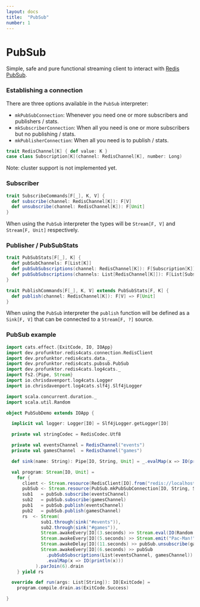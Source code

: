```yaml
---
layout: docs
title:  "PubSub"
number: 1
---
```


# PubSub

Simple, safe and pure functional streaming client to interact with [Redis PubSub](https://redis.io/topics/pubsub).

### Establishing a connection

There are three options available in the `PubSub` interpreter:

- `mkPubSubConnection`: Whenever you need one or more subscribers and publishers / stats.
- `mkSubscriberConnection`: When all you need is one or more subscribers but no publishing / stats.
- `mkPublisherConnection`: When all you need is to publish / stats.

```scala mdoc:invisible
trait RedisChannel[K] { def value: K }
case class Subscription[K](channel: RedisChannel[K], number: Long)
```

Note: cluster support is not implemented yet.

### Subscriber

```scala mdoc:silent
trait SubscribeCommands[F[_], K, V] {
  def subscribe(channel: RedisChannel[K]): F[V]
  def unsubscribe(channel: RedisChannel[K]): F[Unit]
}
```

When using the `PubSub` interpreter the types will be `Stream[F, V]` and `Stream[F, Unit]` respectively.

### Publisher / PubSubStats

```scala mdoc:silent
trait PubSubStats[F[_], K] {
  def pubSubChannels: F[List[K]]
  def pubSubSubscriptions(channel: RedisChannel[K]): F[Subscription[K]]
  def pubSubSubscriptions(channels: List[RedisChannel[K]]): F[List[Subscription[K]]]
}

trait PublishCommands[F[_], K, V] extends PubSubStats[F, K] {
  def publish(channel: RedisChannel[K]): F[V] => F[Unit]
}
```

When using the `PubSub` interpreter the `publish` function will be defined as a `Sink[F, V]` that can be connected to a `Stream[F, ?]` source.

### PubSub example

```scala mdoc:silent
import cats.effect.{ExitCode, IO, IOApp}
import dev.profunktor.redis4cats.connection.RedisClient
import dev.profunktor.redis4cats.data._
import dev.profunktor.redis4cats.pubsub.PubSub
import dev.profunktor.redis4cats.log4cats._
import fs2.{Pipe, Stream}
import io.chrisdavenport.log4cats.Logger
import io.chrisdavenport.log4cats.slf4j.Slf4jLogger

import scala.concurrent.duration._
import scala.util.Random

object PubSubDemo extends IOApp {

  implicit val logger: Logger[IO] = Slf4jLogger.getLogger[IO]

  private val stringCodec = RedisCodec.Utf8

  private val eventsChannel = RedisChannel("events")
  private val gamesChannel  = RedisChannel("games")

  def sink(name: String): Pipe[IO, String, Unit] = _.evalMap(x => IO(println(s"Subscriber: $name >> $x")))

  val program: Stream[IO, Unit] =
    for {
      client <- Stream.resource(RedisClient[IO].from("redis://localhost"))
      pubSub <- Stream.resource(PubSub.mkPubSubConnection[IO, String, String](client, stringCodec))
      sub1   = pubSub.subscribe(eventsChannel)
      sub2   = pubSub.subscribe(gamesChannel)
      pub1   = pubSub.publish(eventsChannel)
      pub2   = pubSub.publish(gamesChannel)
      rs  <- Stream(
             sub1.through(sink("#events")),
             sub2.through(sink("#games")),
             Stream.awakeEvery[IO](3.seconds) >> Stream.eval(IO(Random.nextInt(100).toString)).through(pub1),
             Stream.awakeEvery[IO](5.seconds) >> Stream.emit("Pac-Man!").through(pub2),
             Stream.awakeDelay[IO](11.seconds) >> pubSub.unsubscribe(gamesChannel),
             Stream.awakeEvery[IO](6.seconds) >> pubSub
               .pubSubSubscriptions(List(eventsChannel, gamesChannel))
               .evalMap(x => IO(println(x)))
           ).parJoin(6).drain
    } yield rs

  override def run(args: List[String]): IO[ExitCode] =
    program.compile.drain.as(ExitCode.Success)

}
```
